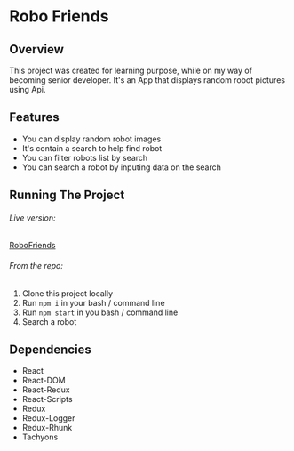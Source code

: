 # Robo Friends

## Overview

This project was created for learning purpose, while on my way of becoming senior developer. It's an App that displays random robot pictures using Api.

## Features

- You can display random robot images
- It's contain a search to help find robot
- You can filter robots list by search
- You can search a robot by inputing data on the search

## Running The Project

###### Live version: 

[RoboFriends](https://sammychris.github.io/robofriends)

###### From the repo:

1. Clone this project locally
2. Run `npm i` in your bash / command line
3. Run `npm start` in you bash / command line
4. Search a robot

## Dependencies

- React
- React-DOM
- React-Redux
- React-Scripts
- Redux
- Redux-Logger
- Redux-Rhunk
- Tachyons